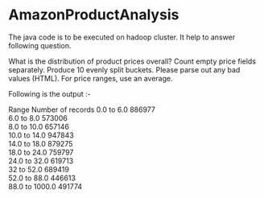 # AmazonProductAnalysis

The java code is to be executed on hadoop cluster. It help to answer following question.

What is the distribution of product prices overall?  Count empty price fields separately. 
Produce 10 evenly split buckets.  Please parse out any bad values (HTML).  For price ranges, use an average.

Following is the output :-

Range	Number of records
0.0 to 6.0	886977 </br> 
6.0 to 8.0	573006 </br>
8.0 to 10.0	657146 </br>
10.0 to 14.0	947843 </br>
14.0 to 18.0	879275 </br>
18.0 to 24.0	759797 </br>
24.0 to 32.0	619713 </br>
32 to 52.0	689419 </br>
52.0 to 88.0	446613 </br>
88.0 to 1000.0	491774
